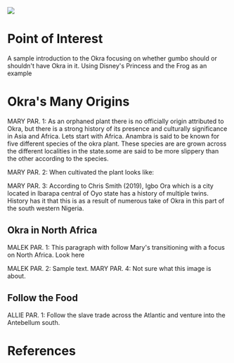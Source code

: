 <a href="https://www.juncture-digital.org"><img src="https://juncture-digital.github.io/juncture/static/images/ve-button.png"></a>

<param ve-config 
       title="Okra: A Kitchen Staple"
       author="Allison Caban, Malek Charchour, and Mary Nriagu"
       banner="https://upload.wikimedia.org/wikipedia/commons/3/32/Okra_%28Abelmoschus_esculentus%29_%283%29.jpg"
       layout="vertical">

<param ve-entity eid="Q185372"> <!-- Abelmoschus Esculentus (Okra) -->
<param ve-entity eid="Q41264"> <!-- Dunkin Chen -->
<param ve-entity eid="Q221092"> <!-- CC by-SA 4.0 Deed -->

<param ve-image 
       title="Abelmoschus Esculentus" 
       url="https://www.archive.org/download/profdrthomsflora03thom/page/n643_w410"
       label="Flora von Deutschland" 
       description="Botanical illustration from Thomé's Natural History"
       license="CC BY-SA 4.0"
       region="-172,94,862,701">

# Point of Interest
A sample introduction to the Okra focusing on whether gumbo should or shouldn't have Okra in it. Using Disney's Princess and the Frog as an example
<param ve-image 
       label="Disney's Princess Tiana's Gumbo" 
       description="photo from Whole Heartily" 
       license="Restricted, need permission"
       url="https://wholeheartily.files.wordpress.com/2020/10/tianasgumboss_02.jpg"
       region="28,-269,1264,1345">

# Okra's Many Origins
MARY PAR. 1: As an orphaned plant there is no officially origin attributed to Okra, but there is a strong history of its presence and culturally significance in Asia and Africa. Lets start with Africa. <span data-mouseover-map-flyto="6.2622, 6.9865, 7"> Anambra</span> is said to be known for five different species of the okra plant. These species are are grown across the different localities in the state.some are said to be more slippery than the other according to the species. 
<param ve-map
	center="6.2622, 6.9865"
	zoom="2"
	Title="Okro in Anambra State, Nigeria"
	show-labels>
<param ve-map-marker
	url="https://upload.wikimedia.org/wikipedia/commons/1/18/Okra_with_meat_and_fish.jpg"
	coords="6.2622, 6.9865"
	size="512, 328"
	circle="true">

MARY PAR. 2: When cultivated the plant looks like:
<param ve-image
       label="Mozambican Men and Women Selling Okra and Other Vegetables"
       description="Photo by Elemalema"
       license="public domain"
	url="https://upload.wikimedia.org/wikipedia/commons/thumb/7/79/Mozambican_Men_and_Women_Selling_Okra_and_other_vegetables.jpg/640px-Mozambican_Men_and_Women_Selling_Okra_and_other_vegetables.jpg"
       
MARY PAR. 3: According to Chris Smith (2019), <span data-mouseover-map-flyto="7.4333, 3.2833, 7"> Igbo Ora</span> which is a city  located in Ibarapa  central of Oyo state  has a history of multiple twins. History has it that this is as a result of numerous take of Okra in this part of the south western Nigeria.
<param ve-map
	center="7.4333, 3.2833"
	zoom="2"
	Title="Oloronbo, Ibarapa Central, Oyo State, Nigeria,"
	show-labels>
<param ve-map-marker
	url="https://upload.wikimedia.org/wikipedia/commons/4/43/Okra_seafood_stew.jpg"
	coords="7.4333, 3.2833"
	size="512, 328"
	circle="true">
 
## Okra in North Africa
MALEK PAR. 1: This paragraph with follow Mary's transitioning with a focus on North Africa. <span data-mouseover-map-flyto="7.4333, 3.2833, 7"> Look here</span> 
<param ve-map
	center="7.4333, 3.2833"
	zoom="2"
	Title="Oloronbo, Ibarapa Central, Oyo State, Nigeria,"
	show-labels>
<param ve-map-marker
	url="https://upload.wikimedia.org/wikipedia/commons/b/b6/Du_bamia_avec_du_riz_en_f%C3%A9vrier_2022.jpg"
	coords="36.8790882, 10.3276780"
	size="512, 328" 
	circle="true">
MALEK PAR. 2: Sample text.
<param ve-image
	label="Abelmoschus moschatus Medik" 
       description="29068 Abelmoschus moschatus Medike" 
       license="CCBY" 
       url="https://upload.wikimedia.org/wikipedia/commons/0/0b/Abelmoschus_moschatus_Medik._%28AM_AK28139%29.jpg"
       region="-583,1,4167,3988">
MARY PAR. 4: Not sure what this image is about.
<param ve-image 
       label="Abelmoschus Esculentus flower" 
       description="photo from Wikimedia" 
       license="public domain"
url="https://upload.wikimedia.org/wikipedia/commons/8/85/Okra_or_Lady_Finger_flower_%28%E0%A6%AC%E0%A6%BE%E0%A6%82%E0%A6%B2%E0%A6%BE-_%E0%A6%A2%E0%A7%8D%E0%A6%AF%E0%A6%BE%E0%A6%81%E0%A6%A1%E0%A6%BC%E0%A6%B6%29_%3B_scientific_name-_Abelmoschus_esculentus.jpg">

## Follow the Food
ALLIE PAR. 1: Follow the slave trade across the Atlantic and venture into the Antebellum south.
<param ve-map
	center="33.78640778152119, -89.82719521797493"
	zoom="5"
	title="US"
	prefer-geojson>
<param ve-map-layer geojson
	url="https://raw.githubusercontent.com/allisonamber/AbelmoschusEsculentus/main/americansouthoverlay.json"
	show-labels
	stroke-width="0">
<param ve-map-marker
	url="https://upload.wikimedia.org/wikipedia/commons/thumb/9/91/Gumbo_-_7487791838.jpg/640px-Gumbo_-_7487791838.jpg"
	coords="30.96, -91.401"
	size="512, 328"
	circle="true">

# References

[^1]: [Wikipedia: Girl with a Pearl Earring](https://en.wikipedia.org/wiki/Girl_with_a_Pearl_Earring)
